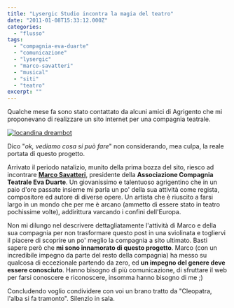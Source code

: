```yaml
---
title: "Lysergic Studio incontra la magia del teatro"
date: "2011-01-08T15:33:12.000Z"
categories:
  - "flusso"
tags:
  - "compagnia-eva-duarte"
  - "comunicazione"
  - "lysergic"
  - "marco-savatteri"
  - "musical"
  - "siti"
  - "teatro"
excerpt: ""
---
```


Qualche mese fa sono stato contattato da alcuni amici di Agrigento che mi proponevano di realizzare un sito internet per una compagnia teatrale.

[![](https://enricodeleo.s3.eu-south-1.amazonaws.com/uploads/2011/01/13533_1252305997251_1517570971_30641109_5054977_n.jpg "locandina dreambot")](https://enricodeleo.s3.eu-south-1.amazonaws.com/uploads/2011/01/13533_1252305997251_1517570971_30641109_5054977_n.jpg)

Dico "_ok, vediamo cosa si può fare_" non considerando, mea culpa, la reale portata di questo progetto.

Arrivato il periodo natalizio, munito della prima bozza del sito, riesco ad incontrare **[Marco Savatteri](http://et-ee.facebook.com/group.php?gid=46712793505)**, presidente della **Associazione Compagnia Teatrale Eva Duarte**. Un giovanissimo e talentuoso agrigentino che in un paio d'ore passate insieme mi parla un po' della sua attività come regista, compositore ed autore di diverse opere. Un artista che è riuscito a farsi largo in un mondo che per me è arcano (ammetto di essere stato in teatro pochissime volte), addirittura varcando i confini dell'Europa.

Non mi dilungo nel descrivere dettagliatamente l'attività di Marco e della sua compagnia per non trasformare questo post in una sviolinata e togliervi il piacere di scoprire un po' meglio la compagnia a sito ultimato. Basti sapere però che **mi sono innamorato di questo progetto**. Marco (con un incredibile impegno da parte del resto della compagnia) ha messo su qualcosa di eccezionale partendo da zero, ed **un impegno del genere deve essere conosciuto**. Hanno bisogno di più comunicazione, di sfruttare il web per farsi conoscere e riconoscere, insomma hanno bisogno di me ;)

Concludendo voglio condividere con voi un brano tratto da "Cleopatra, l'alba si fa tramonto". Silenzio in sala.
